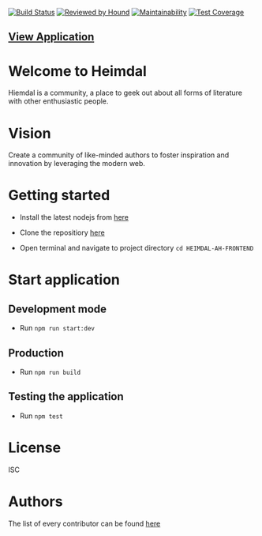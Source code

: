 [![Build Status](https://travis-ci.org/andela/heimdal-ah-frontend.svg?branch=develop)](https://travis-ci.org/andela/heimdal-ah-frontend)
[![Reviewed by Hound](https://img.shields.io/badge/Reviewed_by-Hound-a873d1.svg)](https://houndci.com)
[![Maintainability](https://api.codeclimate.com/v1/badges/be30b73ce68362e74d27/maintainability)](https://codeclimate.com/github/andela/heimdal-ah-frontend/maintainability)
[![Test Coverage](https://api.codeclimate.com/v1/badges/be30b73ce68362e74d27/test_coverage)](https://codeclimate.com/github/andela/heimdal-ah-frontend/test_coverage)

## [View Application](http://heimdal-frontend.herokuapp.com/)
# Welcome to Heimdal

Hiemdal is a community, a place to geek out about all forms of literature with other enthusiastic people.


# Vision
Create a community of like-minded authors to foster inspiration and innovation by leveraging the modern web.


# Getting started
* Install the latest nodejs from [here](https://nodejs.org/en/)

* Clone the repositiory [here](https://github.com/andela/heimdal-ah-frontend.git) 
* Open terminal and navigate to project directory ```cd HEIMDAL-AH-FRONTEND```

# Start application
## Development mode
* Run ```npm run start:dev```

## Production 
* Run ```npm run build```

## Testing the application
* Run ```npm test```

# License
ISC

# Authors
The list of every contributor can be found [here](https://github.com/andela/heimdal-ah-frontend/graphs/contributors) 
